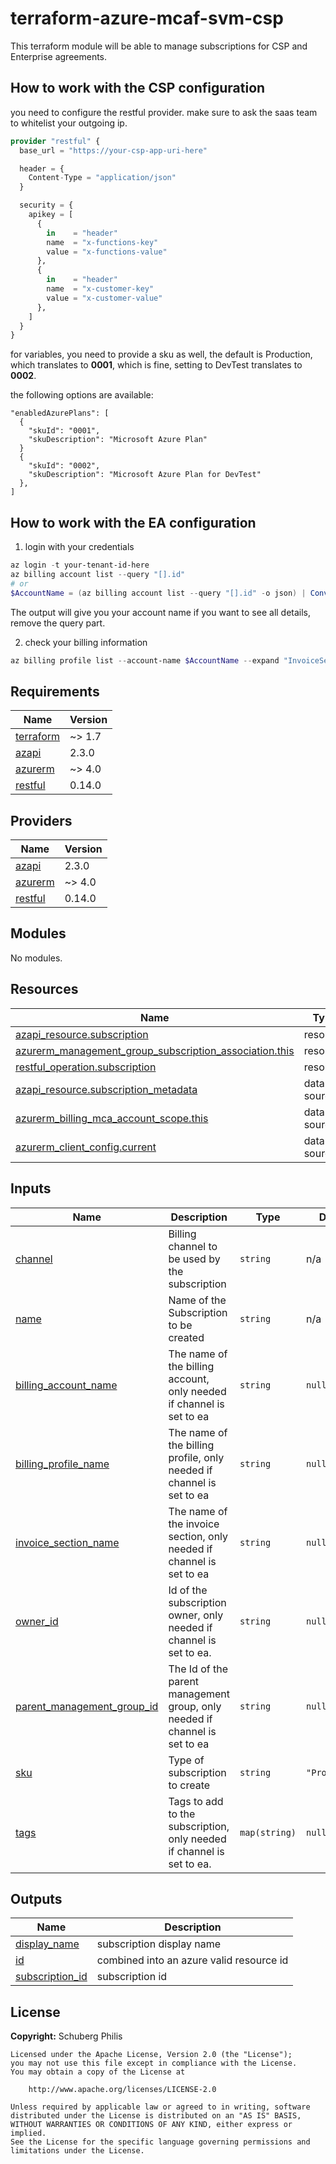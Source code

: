 # terraform-azure-mcaf-svm-csp
This terraform module will be able to manage subscriptions for CSP and Enterprise agreements.

## How to work with the CSP configuration

you need to configure the restful provider.
make sure to ask the saas team to whitelist your outgoing ip.

```terraform
provider "restful" {
  base_url = "https://your-csp-app-uri-here"

  header = {
    Content-Type = "application/json"
  }

  security = {
    apikey = [
      {
        in    = "header"
        name  = "x-functions-key"
        value = "x-functions-value"
      },
      {
        in    = "header"
        name  = "x-customer-key"
        value = "x-customer-value"
      },
    ]
  }
}
```

for variables, you need to provide a sku as well, the default is Production, which translates to **0001**, which is fine, setting to DevTest translates to **0002**.

the following options are available:

```
"enabledAzurePlans": [
  {
    "skuId": "0001",
    "skuDescription": "Microsoft Azure Plan"
  }
  {
    "skuId": "0002",
    "skuDescription": "Microsoft Azure Plan for DevTest"
  },
]
```

## How to work with the EA configuration

1. login with your credentials

```powershell
az login -t your-tenant-id-here
az billing account list --query "[].id"
# or
$AccountName = (az billing account list --query "[].id" -o json) | ConvertFrom-Json
```
The output will give you your account name
if you want to see all details, remove the query part.

2. check your billing information

```powershell
az billing profile list --account-name $AccountName --expand "InvoiceSections" --query "[].invoiceSections[].value[].id"
```

<!-- BEGIN_TF_DOCS -->
## Requirements

| Name | Version |
|------|---------|
| <a name="requirement_terraform"></a> [terraform](#requirement\_terraform) | ~> 1.7 |
| <a name="requirement_azapi"></a> [azapi](#requirement\_azapi) | 2.3.0 |
| <a name="requirement_azurerm"></a> [azurerm](#requirement\_azurerm) | ~> 4.0 |
| <a name="requirement_restful"></a> [restful](#requirement\_restful) | 0.14.0 |

## Providers

| Name | Version |
|------|---------|
| <a name="provider_azapi"></a> [azapi](#provider\_azapi) | 2.3.0 |
| <a name="provider_azurerm"></a> [azurerm](#provider\_azurerm) | ~> 4.0 |
| <a name="provider_restful"></a> [restful](#provider\_restful) | 0.14.0 |

## Modules

No modules.

## Resources

| Name | Type |
|------|------|
| [azapi_resource.subscription](https://registry.terraform.io/providers/azure/azapi/2.3.0/docs/resources/resource) | resource |
| [azurerm_management_group_subscription_association.this](https://registry.terraform.io/providers/hashicorp/azurerm/latest/docs/resources/management_group_subscription_association) | resource |
| [restful_operation.subscription](https://registry.terraform.io/providers/magodo/restful/0.14.0/docs/resources/operation) | resource |
| [azapi_resource.subscription_metadata](https://registry.terraform.io/providers/azure/azapi/2.3.0/docs/data-sources/resource) | data source |
| [azurerm_billing_mca_account_scope.this](https://registry.terraform.io/providers/hashicorp/azurerm/latest/docs/data-sources/billing_mca_account_scope) | data source |
| [azurerm_client_config.current](https://registry.terraform.io/providers/hashicorp/azurerm/latest/docs/data-sources/client_config) | data source |

## Inputs

| Name | Description | Type | Default | Required |
|------|-------------|------|---------|:--------:|
| <a name="input_channel"></a> [channel](#input\_channel) | Billing channel to be used by the subscription | `string` | n/a | yes |
| <a name="input_name"></a> [name](#input\_name) | Name of the Subscription to be created | `string` | n/a | yes |
| <a name="input_billing_account_name"></a> [billing\_account\_name](#input\_billing\_account\_name) | The name of the billing account, only needed if channel is set to ea | `string` | `null` | no |
| <a name="input_billing_profile_name"></a> [billing\_profile\_name](#input\_billing\_profile\_name) | The name of the billing profile, only needed if channel is set to ea | `string` | `null` | no |
| <a name="input_invoice_section_name"></a> [invoice\_section\_name](#input\_invoice\_section\_name) | The name of the invoice section, only needed if channel is set to ea | `string` | `null` | no |
| <a name="input_owner_id"></a> [owner\_id](#input\_owner\_id) | Id of the subscription owner, only needed if channel is set to ea. | `string` | `null` | no |
| <a name="input_parent_management_group_id"></a> [parent\_management\_group\_id](#input\_parent\_management\_group\_id) | The Id of the parent management group, only needed if channel is set to ea | `string` | `null` | no |
| <a name="input_sku"></a> [sku](#input\_sku) | Type of subscription to create | `string` | `"Production"` | no |
| <a name="input_tags"></a> [tags](#input\_tags) | Tags to add to the subscription, only needed if channel is set to ea. | `map(string)` | `null` | no |

## Outputs

| Name | Description |
|------|-------------|
| <a name="output_display_name"></a> [display\_name](#output\_display\_name) | subscription display name |
| <a name="output_id"></a> [id](#output\_id) | combined into an azure valid resource id |
| <a name="output_subscription_id"></a> [subscription\_id](#output\_subscription\_id) | subscription id |
<!-- END_TF_DOCS -->

## License

**Copyright:** Schuberg Philis

```text
Licensed under the Apache License, Version 2.0 (the "License");
you may not use this file except in compliance with the License.
You may obtain a copy of the License at

    http://www.apache.org/licenses/LICENSE-2.0

Unless required by applicable law or agreed to in writing, software
distributed under the License is distributed on an "AS IS" BASIS,
WITHOUT WARRANTIES OR CONDITIONS OF ANY KIND, either express or implied.
See the License for the specific language governing permissions and
limitations under the License.
```
